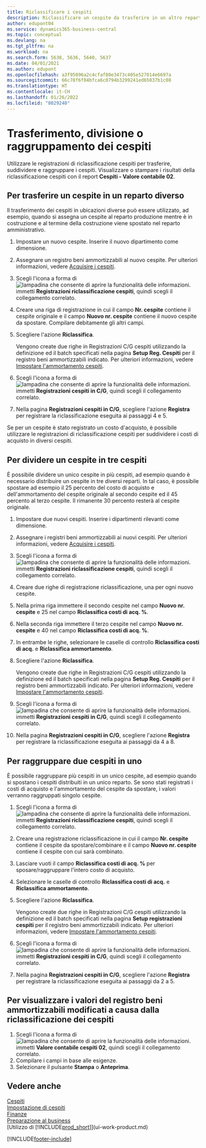```yaml
---
title: Riclassificare i cespiti
description: Riclassificare un cespite da trasferire in un altro reparto, dividere o raggruppare con altri cespiti.
author: edupont04
ms.service: dynamics365-business-central
ms.topic: conceptual
ms.devlang: na
ms.tgt_pltfrm: na
ms.workload: na
ms.search.form: 5638, 5636, 5640, 5637
ms.date: 04/01/2021
ms.author: edupont
ms.openlocfilehash: a3f95096a2c4cfaf80e3473c405e527014e6697a
ms.sourcegitcommit: 66c78f6f04bfca6c0794b3299241ed65037b1c08
ms.translationtype: HT
ms.contentlocale: it-CH
ms.lasthandoff: 01/26/2022
ms.locfileid: "8029240"
---
```

# <a name="transfer-split-or-combine-fixed-assets"></a>Trasferimento, divisione o raggruppamento dei cespiti

Utilizzare le registrazioni di riclassificazione cespiti per trasferire, suddividere e raggruppare i cespiti. Visualizzare o stampare i risultati della riclassificazione cespiti con il report **Cespiti - Valore contabile 02**.

## <a name="to-transfer-a-fixed-asset-to-a-different-department"></a>Per trasferire un cespite in un reparto diverso

Il trasferimento dei cespiti in ubicazioni diverse può essere utilizzato, ad esempio, quando si assegna un cespite al reparto produzione mentre è in costruzione e al termine della costruzione viene spostato nel reparto amministrativo.  

1. Impostare un nuovo cespite. Inserire il nuovo dipartimento come dimensione.  
2. Assegnare un registro beni ammortizzabili al nuovo cespite. Per ulteriori informazioni, vedere [Acquisire i cespiti](fa-how-acquire.md).
3. Scegli l'icona a forma di ![lampadina che consente di aprire la funzionalità delle informazioni.](media/ui-search/search_small.png "Informazioni sull'operazione che si desidera eseguire") immetti **Registrazioni riclassificazione cespiti**, quindi scegli il collegamento correlato.
4. Creare una riga di registrazione in cui il campo **Nr. cespite** contiene il cespite originale e il campo **Nuovo nr. cespite** contiene il nuovo cespite da spostare. Compilare debitamente gli altri campi.  
5. Scegliere l'azione **Riclassifica**.

    Vengono create due righe in Registrazioni C/G cespiti utilizzando la definizione ed il batch specificati nella pagina **Setup Reg. Cespiti** per il registro beni ammortizzabili indicato. Per ulteriori informazioni, vedere [Impostare l'ammortamento cespiti](fa-how-setup-depreciation.md).
6. Scegli l'icona a forma di ![lampadina che consente di aprire la funzionalità delle informazioni.](media/ui-search/search_small.png "Informazioni sull'operazione che si desidera eseguire") immetti **Registrazioni cespiti in C/G**, quindi scegli il collegamento correlato.    
7. Nella pagina **Registrazioni cespiti in C/G**, scegliere l'azione **Registra** per registrare la riclassificazione eseguita ai passaggi 4 e 5.

Se per un cespite è stato registrato un costo d'acquisto, è possibile utilizzare le registrazioni di riclassificazione cespiti per suddividere i costi di acquisto in diversi cespiti.  

## <a name="to-split-a-fixed-asset-into-three-fixed-assets"></a>Per dividere un cespite in tre cespiti
È possibile dividere un unico cespite in più cespiti, ad esempio quando è necessario distribuire un cespite in tre diversi reparti. In tal caso, è possibile spostare ad esempio il 25 percento del costo di acquisto e dell'ammortamento del cespite originale al secondo cespite ed il 45 percento al terzo cespite. Il rimanente 30 percento resterà al cespite originale.

1. Impostare due nuovi cespiti. Inserire i dipartimenti rilevanti come dimensione.  
2. Assegnare i registri beni ammortizzabili ai nuovi cespiti. Per ulteriori informazioni, vedere [Acquisire i cespiti](fa-how-acquire.md).
3. Scegli l'icona a forma di ![lampadina che consente di aprire la funzionalità delle informazioni.](media/ui-search/search_small.png "Informazioni sull'operazione che si desidera eseguire") immetti **Registrazioni riclassificazione cespiti**, quindi scegli il collegamento correlato.
4. Creare due righe di registrazione riclassificazione, una per ogni nuovo cespite.
5. Nella prima riga immettere il secondo cespite nel campo **Nuovo nr. cespite** e 25 nel campo **Riclassifica costi di acq. %**.
6. Nella seconda riga immettere il terzo cespite nel campo **Nuovo nr. cespite** e 40 nel campo **Riclassifica costi di acq. %**.
7. In entrambe le righe, selezionare le caselle di controllo **Riclassifica costi di acq.** e **Riclassifica ammortamento**.  
8. Scegliere l'azione **Riclassifica**.  

    Vengono create due righe in Registrazioni C/G cespiti utilizzando la definizione ed il batch specificati nella pagina **Setup Reg. Cespiti** per il registro beni ammortizzabili indicato. Per ulteriori informazioni, vedere [Impostare l'ammortamento cespiti](fa-how-setup-depreciation.md).    
9. Scegli l'icona a forma di ![lampadina che consente di aprire la funzionalità delle informazioni.](media/ui-search/search_small.png "Informazioni sull'operazione che si desidera eseguire") immetti **Registrazioni cespiti in C/G**, quindi scegli il collegamento correlato.
10. Nella pagina **Registrazioni cespiti in C/G**, scegliere l'azione **Registra** per registrare la riclassificazione eseguita ai passaggi da 4 a 8.

## <a name="to-combine-two-fixed-assets-into-one"></a>Per raggruppare due cespiti in uno

È possibile raggruppare più cespiti in un unico cespite, ad esempio quando si spostano i cespiti distribuiti in un unico reparto. Se sono stati registrati i costi di acquisto e l'ammortamento del cespite da spostare, i valori verranno raggruppati singolo cespite.

1. Scegli l'icona a forma di ![lampadina che consente di aprire la funzionalità delle informazioni.](media/ui-search/search_small.png "Informazioni sull'operazione che si desidera eseguire") immetti **Registrazioni riclassificazione cespiti**, quindi scegli il collegamento correlato.
2. Creare una registrazione riclassificazione in cui il campo **Nr. cespite** contiene il cespite da spostare/combinare e il campo **Nuovo nr. cespite** contiene il cespite con cui sarà combinato.
3. Lasciare vuoti il campo **Riclassifica costi di acq. %** per sposare/raggruppare l'intero costo di acquisto.  
4. Selezionare le caselle di controllo **Riclassifica costi di acq.** e **Riclassifica ammortamento**.
5. Scegliere l'azione **Riclassifica**.

    Vengono create due righe in Registrazioni C/G cespiti utilizzando la definizione ed il batch specificati nella pagina **Setup registrazioni cespiti** per il registro beni ammortizzabili indicato. Per ulteriori informazioni, vedere [Impostare l'ammortamento cespiti](fa-how-setup-depreciation.md).   
6. Scegli l'icona a forma di ![lampadina che consente di aprire la funzionalità delle informazioni.](media/ui-search/search_small.png "Informazioni sull'operazione che si desidera eseguire") immetti **Registrazioni cespiti in C/G**, quindi scegli il collegamento correlato.
7. Nella pagina **Registrazioni cespiti in C/G**, scegliere l'azione **Registra** per registrare la riclassificazione eseguita ai passaggi da 2 a 5.

## <a name="to-view-changed-depreciation-book-values-due-to-fixed-asset-reclassification"></a>Per visualizzare i valori del registro beni ammortizzabili modificati a causa dalla riclassificazione dei cespiti

1. Scegli l'icona a forma di ![lampadina che consente di aprire la funzionalità delle informazioni.](media/ui-search/search_small.png "Informazioni sull'operazione che si desidera eseguire") immetti **Valore contabile cespiti 02**, quindi scegli il collegamento correlato.
2. Compilare i campi in base alle esigenze.
3. Selezionare il pulsante **Stampa** o **Anteprima**.  

## <a name="see-also"></a>Vedere anche

[Cespiti](fa-manage.md)  
[Impostazione di cespiti](fa-setup.md)  
[Finanze](finance.md)  
[Preparazione al business](ui-get-ready-business.md)  
[Utilizzo di [!INCLUDE[prod_short](includes/prod_short.md)]](ui-work-product.md)


[!INCLUDE[footer-include](includes/footer-banner.md)]